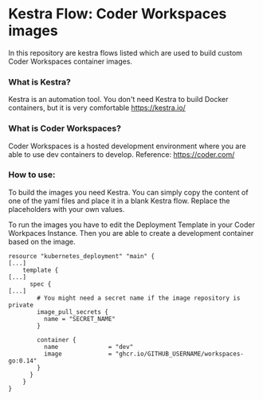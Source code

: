 # Kestra Flow: Coder Workspaces images

In this repository are kestra flows listed which are used to build custom Coder Workspaces container images.

### What is Kestra?
Kestra is an automation tool. You don't need Kestra to build Docker containers, but it is very comfortable
https://kestra.io/

### What is Coder Workspaces?
Coder Workspaces is a hosted development environment where you are able to use dev containers to develop.
Reference: https://coder.com/

### How to use:
To build the images you need Kestra. You can simply copy the content of one of the yaml files and place it in a blank Kestra flow. Replace the placeholders with your own values.

To run the images you have to edit the Deployment Template in your Coder Workpaces Instance. Then you are able to create a development container based on the image.

``` 
resource "kubernetes_deployment" "main" {
[...]
    template {
[...]
      spec {
[...]
        # You might need a secret name if the image repository is private
        image_pull_secrets {
          name = "SECRET_NAME"
        }

        container {
          name              = "dev"
          image             = "ghcr.io/GITHUB_USERNAME/workspaces-go:0.14"
        }
      }
    }
}
``` 
